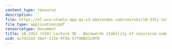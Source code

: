 ```yaml
---
content_type: resource
description: ''
file: https://ol-ocw-studio-app-qa.s3.amazonaws.com/courses/18-335j-introduction-to-numerical-methods-spring-2019/ac7d12a336af115e9f4a57740021c8f0_MIT18_335JS19_lec3-2.pdf
file_type: application/pdf
resourcetype: Document
title: 18.335J (S19) Lecture 3b - Backwards stability of recursive summation
uid: ac7d12a3-36af-115e-9f4a-57740021c8f0
---
```

